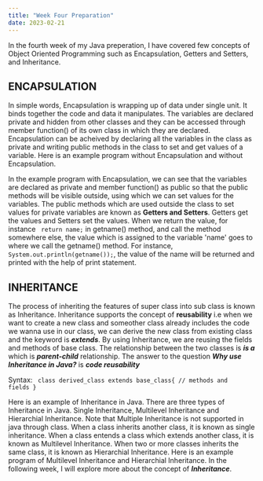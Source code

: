 ```yaml
---
title: "Week Four Preparation"
date: 2023-02-21
---
```


In the fourth week of my Java preperation, I have covered few concepts of Object Oriented Programming such as Encapsulation, Getters and Setters, and Inheritance. 

## ENCAPSULATION ##

  In simple words, Encapsulation is wrapping up of data under single unit. It binds together the code and data it manipulates. The variables are declared private and hidden from other classes and they can be accessed through member function() of its own class in which they are declared. Encapsulation can be acheived by declaring all the variables in the class as private and writing public methods in the class to set and get values of a variable. Here is an example program without Encapsulation and without Encapsulation. 
  
  In the example program with Encapsulation, we can see that the variables are declared as private and member function() as public so that the public methods will be visible outside, using which we can set values for the variables. The public methods which are used outside the class to set values for private variables are known as **Getters and Setters**. Getters get the values and Setters set the values. When we return the value, for instance <code> return name;</code> in getname() method, and call the method somewhere else, the value which is assigned to the variable 'name' goes to where we call the getname() method. For instance, <code> System.out.println(getname());</code>, the value of the name will be returned and printed with the help of print statement. 

## INHERITANCE ##

  The process of inheriting the features of super class into sub class is known as Inheritance. Inheritance supports the concept of **reusability** i.e when we want to create a new class and someother class already includes the code we wanna use in our class, we can derive the new class from existing class and the keyword is ***extends***. By using Inheritance, we are reusing the fields and methods of base class. The relationship between the two classes is ***is a*** which is ***parent-child*** relationship. The answer to the question ***Why use Inheritance in Java?*** is ***code reusability***
 
Syntax:
<code>
  class derived_class extends base_class{
  // methods and fields
  }
 </code>
  
   Here is an example of Inheritance in Java. There are three types of Inheritance in Java. Single Inheritance, Multilevel Inheritance and Hierarchial Inheritance. Note that Multiple Inheritance is not supported in java through class. When a class inherits another class, it is known as single inheritance. When a class entends a class which extends another class, it is known as Multilevel Inheritance. When two or more classes inherits the same class, it is known as Hierarchial Inheritance. Here is an example program of Multilevel Inheritance and Hierarchial Inheritance. In the following week, I will explore more about the concept of ***Inheritance***.
